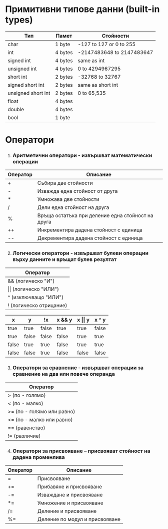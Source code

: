 # Примитивни типове данни (built-in types)
|Тип  |Памет  |Стойности|
|--|--|--|
| char | 1 byte |-127 to 127 or 0 to 255|
| int | 4 bytes |-2147483648 to 2147483647|
| signed int | 4 bytes |same as int|
| unsigned int | 4 bytes |0 to 4294967295|
| short int | 2 bytes |-32768 to 32767|
| signed short int | 2 bytes |same as short int|
| unsigned short int | 2 bytes |0 to 65,535|
| float | 4 bytes ||
| double | 4 bytes ||
| bool | 1 byte ||

# Оператори
 1. ### Аритметични оператори - извършват математически операции
|Оператор|Описание|
|--|--|
|+|Събира две стойности|
|-|Изважда една стойност от друга|
|*|Умножава две стойности|
|/|Дели една стойност на друга|
|%|Връща остатъка при деление една стойност на друга|
|++|Инкрементира дадена стойност с единица|
|-\-|Декрементира дадена стойност с единица|

 2. ### Логически оператори - извършват булеви операции върху данните и връщат булев резултат
|Оператор|
|--|
| && (логическо "И") |
| \|\| (логическо "ИЛИ") |
| ^ (изключващо "ИЛИ") |
| ! (логическо отрицание) |

|x  |y  | !x| x && y| x \|\| y| x ^ y|
|--|--|--|--|--|--|
| true | true  |false|true|true|false|
| true | false |false|false|true|true|
| false| true  |true|false|true|true|
| false| false |true|false|false|false|

 3. ### Оператори за сравнение - извършват операции за сравнение на два или повече операнда
|Оператор|
|--|
| > (по - голямо) |
| < (по - малко) |
| >= (по - голямо или равно) |
| <= (по - малко или равно) |
| == (равенство) |
| != (различие) |
 
 4. ### Оператори за присвояване – присвояват стойност на дадена променлива
 |Оператор|Описание|
|--|--|
|=|Присвояване|
|+=|Прибавяне и присвояване|
|-=|Изваждане и присвояване|
|*=|Умножение и присвояване|
|/=|Деление и присвояване|
|%=|Деление по модул и присвояване|
